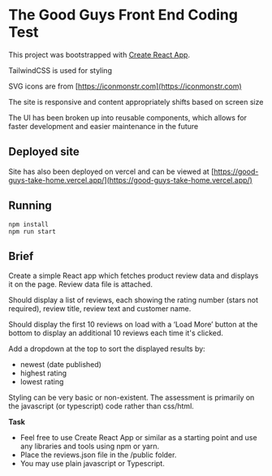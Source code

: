 # The Good Guys Front End Coding Test

This project was bootstrapped with [Create React App](https://github.com/facebook/create-react-app).

TailwindCSS is used for styling

SVG icons are from [https://iconmonstr.com](https://iconmonstr.com)

The site is responsive and content appropriately shifts based on screen size

The UI has been broken up into reusable components, which allows for faster development and easier maintenance in the future

## Deployed site

Site has also been deployed on vercel and can be viewed at [https://good-guys-take-home.vercel.app/](https://good-guys-take-home.vercel.app/)


## Running
```
npm install
npm run start
```

## Brief 

Create a simple React app which fetches product review data and displays it on the page. Review data file is attached.

Should display a list of reviews, each showing the rating number (stars not required), review title, review text and customer name.

Should display the first 10 reviews on load with a ‘Load More’ button at the bottom to display an additional 10 reviews each time it's clicked.

Add a dropdown at the top to sort the displayed results by:

- newest (date published)
- highest rating
- lowest rating

Styling can be very basic or non-existent. The assessment is primarily on the javascript (or typescript) code rather than css/html.

**Task**
- Feel free to use Create React App or similar as a starting point and use any libraries and tools using npm or yarn.
- Place the reviews.json file in the /public folder.
- You may use plain javascript or Typescript.
